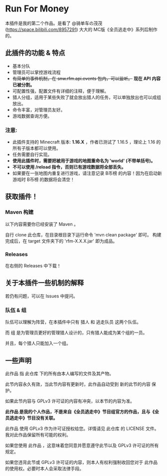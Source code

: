 # Run For Money

本插件是我的第二个作品。是看了 @骑单车の茂茂 (https://space.bilibili.com/8957291) 大大的 MC版《全员逃走中》系列后制作的。

## 此插件的功能 & 特点

* 基本分队
* 管理员可以掌控游戏流程
* ~~有简单的事件机制，在 snw.rfm.api.events 包内，可以监听。~~ **现在 API 内容已被分割。**
* 可配置性强，配置文件有详细的注释，便于理解。
* 猎人分组，适用于某些失败了就会放出猎人的任务，可以单独放出也可以成组放出。
* 命令丰富，对管理员友好。
* 游戏数据查询方便。

### **注意:**
* 此插件支持的 Minecraft 版本: **1.16.X** ，作者已测试了 1.16.5 ，理论上 1.16 的所有子版本都可以使用。
* 任务需要自行实现。
* **使用此插件时，需要把被用于游戏的地图重命名为 'world' (不带单括号)。**
* **不可以使用 /reload 指令，否则已有游戏数据将全部丢失。**
* 如果要在一张地图内重复进行游戏，请注意记录 B币榜 的内容！因为在启动新游戏时 B币榜 的数据将会清空！

## 获取插件！

### Maven 构建

以下内容需要你已经安装了 Maven 。

自行 clone 此仓库，在目录根目录下运行命令 'mvn clean package' 即可。
构建完成后，在 target 文件夹下的 'rfm-X.X.X.jar' 即为成品。

### Releases

在右侧的 Releases 中下载！

## 关于本插件一些机制的解释

若仍有问题，可以在 Issues 中提问。

### 队伍 & 组

队伍可以理解为阵营，在本插件中只有 猎人 和 逃走队员 这两个队伍。

而 组 是为管理员更好的管理猎人设计的，只有猎人能成为某个组的一员。

并且，每个猎人只能加入一个组。

## 一些声明

此作品 指 此仓库 下的所有由本人编写的文件及其产物。

此节内容永久有效，当此节内容有更新时，此作品自动受到 新的此节的内容 保护。

如果此节内容与 GPLv3 许可证的内容有冲突，以本节的内容为准。

**此作品 是我的个人作品，不是来自《全员逃走中》节目组官方的作品，且与《全员逃走中》节目没有关联。**

此作品 使用 GPLv3 作为许可证授权给您。详情请见 此仓库 的 LICENSE 文件。我对此作品保留所有可能的权利。

如果您使用 此作品 ，这意味着您同意并愿意遵守此节以及 GPLv3 许可证的所有规定。

如果您违背此节或 GPLv3 许可证的内容，则本人有权利强制收回您对于 此作品 的使用权。必要时本人会采取法律手段。